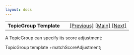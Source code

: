 ```yaml
---
layout: docs
---
```

<table width="100%" data-border="0" data-cellspacing="0"
data-cellpadding="3" data-bgcolor="#C0C0C0">
<colgroup>
<col style="width: 50%" />
<col style="width: 50%" />
</colgroup>
<tbody>
<tr>
<td style="text-align: left;"><strong>TopicGroup Template<br />
</strong></td>
<td style="text-align: right;"><a
href="topicentrytemplate.html">[Previous]</a> <a
href="generalintroduction.html">[Main]</a> <a
href="travelmessagetemplate.html">[Next]</a></td>
</tr>
</tbody>
</table>

  
A TopicGroup can specify its score adjustment:  
  
TopicGroup template +matchScoreAdjustment;   
  
